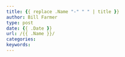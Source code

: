 ```yaml
---
title: {{ replace .Name "-" " " | title }}
author: Bill Farmer
type: post
date: {{ .Date }}
url: /{{ .Name }}/
categories:
keywords:
---
```


